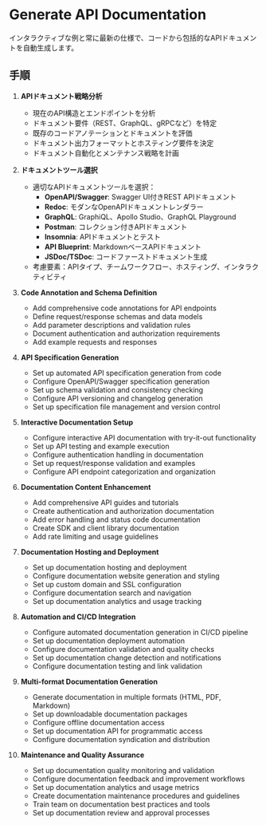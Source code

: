 # Generate API Documentation

インタラクティブな例と常に最新の仕様で、コードから包括的なAPIドキュメントを自動生成します。

## 手順

1. **APIドキュメント戦略分析**
   - 現在のAPI構造とエンドポイントを分析
   - ドキュメント要件（REST、GraphQL、gRPCなど）を特定
   - 既存のコードアノテーションとドキュメントを評価
   - ドキュメント出力フォーマットとホスティング要件を決定
   - ドキュメント自動化とメンテナンス戦略を計画

2. **ドキュメントツール選択**
   - 適切なAPIドキュメントツールを選択：
     - **OpenAPI/Swagger**: Swagger UI付きREST APIドキュメント
     - **Redoc**: モダンなOpenAPIドキュメントレンダラー
     - **GraphQL**: GraphiQL、Apollo Studio、GraphQL Playground
     - **Postman**: コレクション付きAPIドキュメント
     - **Insomnia**: APIドキュメントとテスト
     - **API Blueprint**: MarkdownベースAPIドキュメント
     - **JSDoc/TSDoc**: コードファーストドキュメント生成
   - 考慮要素：APIタイプ、チームワークフロー、ホスティング、インタラクティビティ

3. **Code Annotation and Schema Definition**
   - Add comprehensive code annotations for API endpoints
   - Define request/response schemas and data models
   - Add parameter descriptions and validation rules
   - Document authentication and authorization requirements
   - Add example requests and responses

4. **API Specification Generation**
   - Set up automated API specification generation from code
   - Configure OpenAPI/Swagger specification generation
   - Set up schema validation and consistency checking
   - Configure API versioning and changelog generation
   - Set up specification file management and version control

5. **Interactive Documentation Setup**
   - Configure interactive API documentation with try-it-out functionality
   - Set up API testing and example execution
   - Configure authentication handling in documentation
   - Set up request/response validation and examples
   - Configure API endpoint categorization and organization

6. **Documentation Content Enhancement**
   - Add comprehensive API guides and tutorials
   - Create authentication and authorization documentation
   - Add error handling and status code documentation
   - Create SDK and client library documentation
   - Add rate limiting and usage guidelines

7. **Documentation Hosting and Deployment**
   - Set up documentation hosting and deployment
   - Configure documentation website generation and styling
   - Set up custom domain and SSL configuration
   - Configure documentation search and navigation
   - Set up documentation analytics and usage tracking

8. **Automation and CI/CD Integration**
   - Configure automated documentation generation in CI/CD pipeline
   - Set up documentation deployment automation
   - Configure documentation validation and quality checks
   - Set up documentation change detection and notifications
   - Configure documentation testing and link validation

9. **Multi-format Documentation Generation**
   - Generate documentation in multiple formats (HTML, PDF, Markdown)
   - Set up downloadable documentation packages
   - Configure offline documentation access
   - Set up documentation API for programmatic access
   - Configure documentation syndication and distribution

10. **Maintenance and Quality Assurance**
    - Set up documentation quality monitoring and validation
    - Configure documentation feedback and improvement workflows
    - Set up documentation analytics and usage metrics
    - Create documentation maintenance procedures and guidelines
    - Train team on documentation best practices and tools
    - Set up documentation review and approval processes
